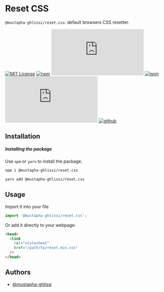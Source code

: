 
# Reset CSS
`@mustapha-ghlissi/reset.css`: default browsers CSS resetter.

[![MIT License](https://img.shields.io/badge/License-MIT-green.svg)](https://choosealicense.com/licenses/mit/)
[![npm](https://img.shields.io/npm/v/@mustapha-ghlissi/reset.css.svg)](https://www.npmjs.com/package/@mustapha-ghlissi/reset.css)
[![npm](https://img.shields.io/npm/unpacked-size/reset.css)](https://www.npmjs.com/package/@mustapha-ghlissi/reset.css)
[![npm](https://img.shields.io/npm/dm/@mustapha-ghlissi/reset.css.svg)](https://www.npmjs.com/package/@mustapha-ghlissi/reset.css)
[![github](https://img.shields.io/github/v/release/mustapha-ghlissi/reset.css)](https://www.npmjs.com/package/@mustapha-ghlissi/reset.css)
[![github](https://img.shields.io/github/actions/workflow/status/mustapha-ghlissi/reset.css/release.yml)](https://www.npmjs.com/package/@mustapha-ghlissi/reset.css)

## Installation
##### Installing the package
Use `npm` or `yarn` to install the package.

``` sh
npm i @mustapha-ghlissi/reset.css
```

``` sh
yarn add @mustapha-ghlissi/reset.css
```

## Usage
Import it into your file

``` js
import '@mustapha-ghlissi/reset.css';
``` 

Or add it directly to your webpage:

``` html
<head>
  <link
    rel="stylesheet"
    href="/path/to/reset.min.css"
  />
</head> 
```

## Authors
- [@mustapha-ghlissi](https://www.linkedin.com/in/mustapha-ghlissi)